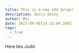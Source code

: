 ```yaml
---
title: This is a new add bolger
description: descy desky
author: Moi
date: 2023-09-05T14:15:04.209Z
tags:
  - from
---
```

Here lies Judd.